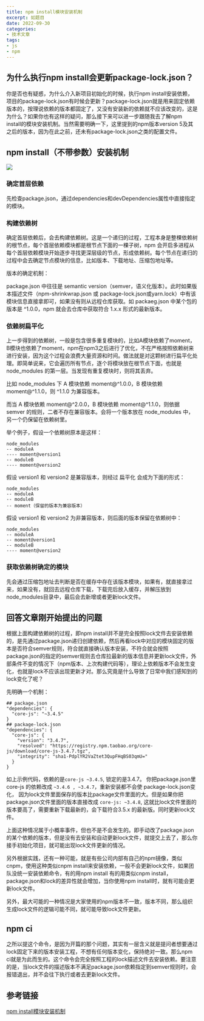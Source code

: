 ```yaml
---
title: npm install模块安装机制
excerpt: 如题目
date: 2022-09-30
categories:
- 技术文章
tags:
- js
- npm
---
```

## 为什么执行npm install会更新package-lock.json？
你是否也有疑惑，为什么介入新项目初始化的时候，执行npm install安装依赖，项目的package-lock.json有时候会更新？package-lock.json就是用来固定依赖版本的，按理说依赖的版本都固定了，又没有安装新的依赖就不应该改变的，这是为什么？如果你也有这样的疑问，那么接下来可以进一步跟随我去了解npm install的模块安装机制。当然需要明确一下，这里提到的npm版本version 5及其之后的版本，因为在此之前，还未有package-lock.json之类的配置文件。

## npm install（不带参数）安装机制
![](https://api2.mubu.com/v3/document_image/dc1149d6-8da7-4176-982f-2db21f75ccd4-3807603.jpg)

### 确定首层依赖
先检查package.json，通过dependencies和devDependencies属性中直接指定的模块。

### 构建依赖树
确定首层依赖后，会去构建依赖树。这是一个递归的过程，工程本身是整棵依赖树的根节点，每个首层依赖模块都是根节点下面的一棵子树，npm 会开启多进程从每个首层依赖模块开始逐步寻找更深层级的节点，形成依赖树。每个节点在递归的过程中会去确定节点模块的信息，比如版本、下载地址、压缩包地址等。

版本的确定机制：

package.json 中往往是 semantic version（semver，语义化版本）。此时如果版本描述文件（npm-shrinkwrap.json 或 package-lock.json或yarn.lock）中有该模块信息直接拿即可，如果没有则从远程仓库获取。如 packaeg.json 中某个包的版本是 ^1.0.0，npm 就会去仓库中获取符合 1.x.x 形式的最新版本。

### 依赖树扁平化
上一步得到的依赖树，一般是包含很多重复模块的，比如A模块依赖了moment，B模块也依赖了moment，npm在npm3之后进行了优化，不在严格按照依赖树来进行安装，因为这个过程会浪费大量资源和时间。做法就是对这颗树进行扁平化处理。即简单说来，它会遍历所有节点，逐个将模块放在根节点下面，也就是 node_modules 的第一层。当发现有重复模块时，则将其丢弃。

比如 node_modules 下 A 模块依赖 moment@^1.0.0，B 模块依赖 moment@^1.1.0，则 ^1.1.0 为兼容版本。

而当 A 模块依赖 moment@^2.0.0，B 模块依赖 moment@^1.1.0，则依据 semver 的规则，二者不存在兼容版本。会将一个版本放在 node_modules 中，另一个仍保留在依赖树里。

举个例子，假设一个依赖树原本是这样：
```
node_modules
-- moduleA
---- moment@version1
-- moduleB
---- moment@version2
```

假设 version1 和 version2 是兼容版本，则经过 扁平化 会成为下面的形式：
```
node_modules
-- moduleA
-- moduleB
-- moment（保留的版本为兼容版本）
```

假设 version1 和 version2 为非兼容版本，则后面的版本保留在依赖树中：
```
node_modules
-- moduleA
-- moment@version1
-- moduleB
---- moment@version2
```

### 获取依赖树确定的模块
先会通过压缩包地址去判断是否在缓存中存在该版本模块，如果有，就直接拿过来，如果没有，就回去远程仓库下载，下载完后放入缓存，并解压放到node_modules目录中，最后会去新增或者更新lock文件。

## 回答文章刚开始提出的问题
根据上面构建依赖树的过程，即npm install并不是完全按照lock文件去安装依赖的，是先通过package.json递归创建依赖，然后再看lock中对应的模块固定的版本是否符合semver规则，符合就直接确认版本安装，不符合就会按照package.json的指定的semver规则去仓库拉最新的版本信息并更新lock文件，外部条件不变的情况下（npm版本、上次构建代码等），理论上依赖版本不会发生变化，也就是lock不应该出现更新才对。那么究竟是什么导致了日常中我们感知到的lock变化了呢？

先明确一个机制：
```
## package.json
"dependencies": {  
  "core-js": "~3.4.5"  
}
## package-lock.json
"dependencies": {  
  "core-js": {  
    "version": "3.4.7",  
    "resolved": "https://registry.npm.taobao.org/core-js/download/core-js-3.4.7.tgz",  
    "integrity": "sha1-PdplYR2VaZtet3QupFHqBS03qmU="  
  }  
}
```

如上示例代码，依赖的是`core-js ~3.4.5`, 锁定的是3.4.7。 你把package.json里 core-js 的依赖改成 `~3.4.6 , ~3.4.7`，重新安装都不会使 package-lock.json变化， 因为lock文件里面保存的版本比package文件里面的大。但是如果你把package.json文件里面的版本直接改成 `core-js: ~3.4.8`, 这就比lock文件里面的版本要高了，需要重新下载最新的，会下载符合3.5.x 的最新版。同时更新lock文件。

上面这种情况属于小概率事件，但也不是不会发生的。即手动改了package.json的某个依赖的版本，但是没有去安装和自动更新lock文件，就提交上去了，那么你接手初始化项目，就可能出现lock文件更新的情况。

另外根据实践，还有一种可能，就是有些公司内部有自己的npm镜像，类似cnpm，使用这种类似cnpm install来安装依赖，一般不会更新lock文件，如果团队没统一安装依赖命令，有的用npm install 有的用类似cnpm install，package.json和lock的差异性就会增加，当你使用npm install时，就有可能会更新lock文件。

另外，最大可能的一种情况是大家使用的npm版本不一致，版本不同，那么组织生成lock文件的逻辑可能不同，就可能导致lock文件更新。

## npm ci
之所以提这个命令，是因为开篇的那个问题，其实有一层含义就是提问者想要通过lock固定下来的版本安装工程，不想有任何版本变化，保持绝对一致。那么npm ci就是为此而生的。这个命令会完全按照工程的lock描述文件去安装依赖。要注意的是，当lock文件的描述版本不满足package.json依赖指定到semver规则时，会报错退出，并不会往下执行或者去更新lock文件。

## 参考链接
[npm install模块安装机制](https://juejin.cn/post/6999829253395054623)











